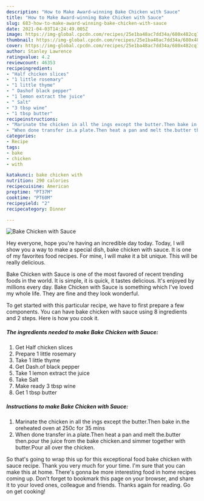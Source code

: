 ```yaml
---
description: "How to Make Award-winning Bake Chicken with Sauce"
title: "How to Make Award-winning Bake Chicken with Sauce"
slug: 683-how-to-make-award-winning-bake-chicken-with-sauce
date: 2021-04-03T14:24:49.005Z
image: https://img-global.cpcdn.com/recipes/25e1ba48ac7dd34a/680x482cq70/bake-chicken-with-sauce-recipe-main-photo.jpg
thumbnail: https://img-global.cpcdn.com/recipes/25e1ba48ac7dd34a/680x482cq70/bake-chicken-with-sauce-recipe-main-photo.jpg
cover: https://img-global.cpcdn.com/recipes/25e1ba48ac7dd34a/680x482cq70/bake-chicken-with-sauce-recipe-main-photo.jpg
author: Stanley Lawrence
ratingvalue: 4.2
reviewcount: 46353
recipeingredient:
- "Half chicken slices"
- "1 little rosemary"
- "1 little thyme"
- " Dashof black pepper"
- "1 lemon extract the juice"
- " Salt"
- "3 tbsp wine"
- "1 tbsp butter"
recipeinstructions:
- "Marinate the chicken in all the ings except the butter.Then bake in.the oreheated oven at 250c for 35 mins"
- "When done transfer in.a plate.Then heat a pan and melt the.butter then.pour the juice from the bake chicken.and simmer together with butter.Pour all over the chicken."
categories:
- Recipe
tags:
- bake
- chicken
- with

katakunci: bake chicken with 
nutrition: 290 calories
recipecuisine: American
preptime: "PT37M"
cooktime: "PT60M"
recipeyield: "2"
recipecategory: Dinner

---
```



![Bake Chicken with Sauce](https://img-global.cpcdn.com/recipes/25e1ba48ac7dd34a/680x482cq70/bake-chicken-with-sauce-recipe-main-photo.jpg)

Hey everyone, hope you're having an incredible day today. Today, I will show you a way to make a special dish, bake chicken with sauce. It is one of my favorites food recipes. For mine, I will make it a bit unique. This will be really delicious.

Bake Chicken with Sauce is one of the most favored of recent trending foods in the world. It is simple, it is quick, it tastes delicious. It's enjoyed by millions every day. Bake Chicken with Sauce is something which I've loved my whole life. They are fine and they look wonderful.




To get started with this particular recipe, we have to first prepare a few components. You can have bake chicken with sauce using 8 ingredients and 2 steps. Here is how you cook it.

<!--inarticleads1-->

##### The ingredients needed to make Bake Chicken with Sauce:

1. Get Half chicken slices
1. Prepare 1 little rosemary
1. Take 1 little thyme
1. Get  Dash.of black pepper
1. Take 1 lemon extract the juice
1. Take  Salt
1. Make ready 3 tbsp wine
1. Get 1 tbsp butter




<!--inarticleads2-->

##### Instructions to make Bake Chicken with Sauce:

1. Marinate the chicken in all the ings except the butter.Then bake in.the oreheated oven at 250c for 35 mins
1. When done transfer in.a plate.Then heat a pan and melt the.butter then.pour the juice from the bake chicken.and simmer together with butter.Pour all over the chicken.




So that's going to wrap this up for this exceptional food bake chicken with sauce recipe. Thank you very much for your time. I'm sure that you can make this at home. There's gonna be more interesting food in home recipes coming up. Don't forget to bookmark this page on your browser, and share it to your loved ones, colleague and friends. Thanks again for reading. Go on get cooking!

